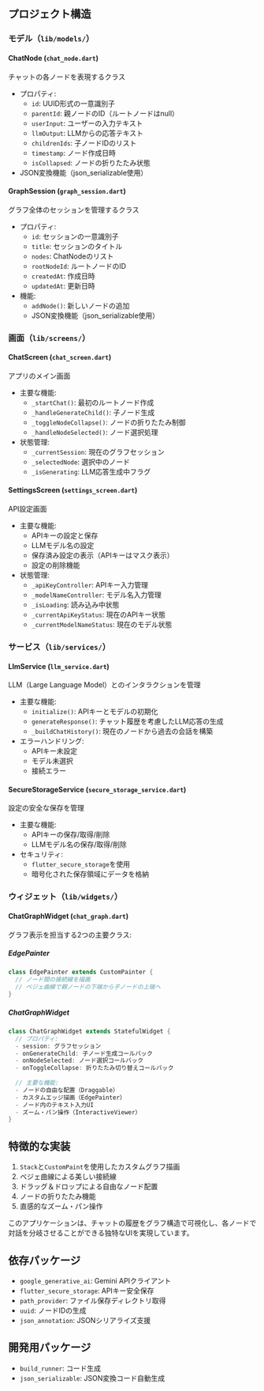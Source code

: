
## プロジェクト構造

### モデル（`lib/models/`）

#### ChatNode (`chat_node.dart`)
チャットの各ノードを表現するクラス
- プロパティ:
  - `id`: UUID形式の一意識別子
  - `parentId`: 親ノードのID（ルートノードはnull）
  - `userInput`: ユーザーの入力テキスト
  - `llmOutput`: LLMからの応答テキスト
  - `childrenIds`: 子ノードIDのリスト
  - `timestamp`: ノード作成日時
  - `isCollapsed`: ノードの折りたたみ状態
- JSON変換機能（json_serializable使用）

#### GraphSession (`graph_session.dart`)
グラフ全体のセッションを管理するクラス
- プロパティ:
  - `id`: セッションの一意識別子
  - `title`: セッションのタイトル
  - `nodes`: ChatNodeのリスト
  - `rootNodeId`: ルートノードのID
  - `createdAt`: 作成日時
  - `updatedAt`: 更新日時
- 機能:
  - `addNode()`: 新しいノードの追加
  - JSON変換機能（json_serializable使用）

### 画面（`lib/screens/`）

#### ChatScreen (`chat_screen.dart`)
アプリのメイン画面
- 主要な機能:
  - `_startChat()`: 最初のルートノード作成
  - `_handleGenerateChild()`: 子ノード生成
  - `_toggleNodeCollapse()`: ノードの折りたたみ制御
  - `_handleNodeSelected()`: ノード選択処理
- 状態管理:
  - `_currentSession`: 現在のグラフセッション
  - `_selectedNode`: 選択中のノード
  - `_isGenerating`: LLM応答生成中フラグ

#### SettingsScreen (`settings_screen.dart`)
API設定画面
- 主要な機能:
  - APIキーの設定と保存
  - LLMモデル名の設定
  - 保存済み設定の表示（APIキーはマスク表示）
  - 設定の削除機能
- 状態管理:
  - `_apiKeyController`: APIキー入力管理
  - `_modelNameController`: モデル名入力管理
  - `_isLoading`: 読み込み中状態
  - `_currentApiKeyStatus`: 現在のAPIキー状態
  - `_currentModelNameStatus`: 現在のモデル状態

### サービス（`lib/services/`）

#### LlmService (`llm_service.dart`)
LLM（Large Language Model）とのインタラクションを管理
- 主要な機能:
  - `initialize()`: APIキーとモデルの初期化
  - `generateResponse()`: チャット履歴を考慮したLLM応答の生成
  - `_buildChatHistory()`: 現在のノードから過去の会話を構築
- エラーハンドリング:
  - APIキー未設定
  - モデル未選択
  - 接続エラー

#### SecureStorageService (`secure_storage_service.dart`)
設定の安全な保存を管理
- 主要な機能:
  - APIキーの保存/取得/削除
  - LLMモデル名の保存/取得/削除
- セキュリティ:
  - `flutter_secure_storage`を使用
  - 暗号化された保存領域にデータを格納

### ウィジェット（`lib/widgets/`）

#### ChatGraphWidget (`chat_graph.dart`)
グラフ表示を担当する2つの主要クラス:

##### EdgePainter
```dart
class EdgePainter extends CustomPainter {
  // ノード間の接続線を描画
  // ベジェ曲線で親ノードの下端から子ノードの上端へ
}
```

##### ChatGraphWidget
```dart
class ChatGraphWidget extends StatefulWidget {
  // プロパティ:
  - session: グラフセッション
  - onGenerateChild: 子ノード生成コールバック
  - onNodeSelected: ノード選択コールバック
  - onToggleCollapse: 折りたたみ切り替えコールバック
  
  // 主要な機能:
  - ノードの自由な配置（Draggable）
  - カスタムエッジ描画（EdgePainter）
  - ノード内のテキスト入力UI
  - ズーム・パン操作（InteractiveViewer）
}
```

## 特徴的な実装

1. `Stack`と`CustomPaint`を使用したカスタムグラフ描画
2. ベジェ曲線による美しい接続線
3. ドラッグ＆ドロップによる自由なノード配置
4. ノードの折りたたみ機能
5. 直感的なズーム・パン操作

このアプリケーションは、チャットの履歴をグラフ構造で可視化し、各ノードで対話を分岐させることができる独特なUIを実現しています。

## 依存パッケージ

- `google_generative_ai`: Gemini APIクライアント
- `flutter_secure_storage`: APIキー安全保存
- `path_provider`: ファイル保存ディレクトリ取得
- `uuid`: ノードIDの生成
- `json_annotation`: JSONシリアライズ支援

## 開発用パッケージ

- `build_runner`: コード生成
- `json_serializable`: JSON変換コード自動生成